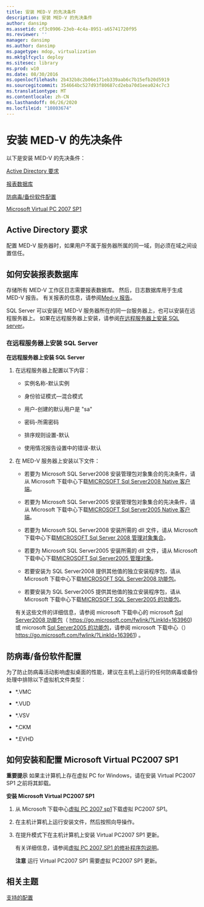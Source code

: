 ```yaml
---
title: 安装 MED-V 的先决条件
description: 安装 MED-V 的先决条件
author: dansimp
ms.assetid: cf3c0906-23eb-4c4a-8951-a65741720f95
ms.reviewer: ''
manager: dansimp
ms.author: dansimp
ms.pagetype: mdop, virtualization
ms.mktglfcycl: deploy
ms.sitesec: library
ms.prod: w10
ms.date: 08/30/2016
ms.openlocfilehash: 2b432b8c2b06e171eb339aab6c7b15efb20d5919
ms.sourcegitcommit: 354664bc527d93f80687cd2eba70d1eea024c7c3
ms.translationtype: MT
ms.contentlocale: zh-CN
ms.lasthandoff: 06/26/2020
ms.locfileid: "10803674"
---
```

# 安装 MED-V 的先决条件


以下是安装 MED-V 的先决条件：

[Active Directory 要求](#bkmk-activedirectoryrequirements)

[报表数据库](#bkmk-howtoinstallthereportdatabase)

[防病毒/备份软件配置](#bkmk-antivirusbackupsoftwareconfiguration)

[Microsoft Virtual PC 2007 SP1](#bkmk-howtoinstallandconfiguremicrosoftvirtualpc2007sp1)

## <a href="" id="bkmk-activedirectoryrequirements"></a>Active Directory 要求


配置 MED-V 服务器时，如果用户不属于服务器所属的同一域，则必须在域之间设置信任。

## <a href="" id="bkmk-howtoinstallthereportdatabase"></a>如何安装报表数据库


存储所有 MED-V 工作区日志需要报表数据库。 然后，日志数据库用于生成 MED-V 报告。 有关报表的信息，请参阅[Med-v 报告](med-v-reporting.md)。

SQL Server 可以安装在 MED-V 服务器所在的同一台服务器上，也可以安装在远程服务器上。 如果在远程服务器上安装，请参阅[在远程服务器上安装 SQL server](#bkmk-installingsqlserveronaremoteserver)。

### <a href="" id="bkmk-installingsqlserveronaremoteserver"></a>在远程服务器上安装 SQL Server

**在远程服务器上安装 SQL Server**

1.  在远程服务器上配置以下内容：

    -   实例名称-默认实例

    -   身份验证模式—混合模式

    -   用户-创建的默认用户是 "sa"

    -   密码-所需密码

    -   排序规则设置-默认

    -   使用情况报告设置中的错误-默认

2.  在 MED-V 服务器上安装以下文件：

    -   若要为 Microsoft SQL Server2008 安装管理包对象集合的先决条件，请从 Microsoft 下载中心下载[MICROSOFT Sql Server2008 Native 客户端](https://go.microsoft.com/fwlink/?LinkId=164039)。

    -   若要为 Microsoft SQL Server2005 安装管理包对象集合的先决条件，请从 Microsoft 下载中心下载[MICROSOFT Sql Server2005 Native 客户端](https://go.microsoft.com/fwlink/?LinkId=164038)。

    -   若要为 Microsoft SQL Server2008 安装所需的 dll 文件，请从 Microsoft 下载中心下载[MICROSOFT Sql Server 2008 管理对象集合](https://go.microsoft.com/fwlink/?LinkId=164041)。

    -   若要为 Microsoft SQL Server2005 安装所需的 dll 文件，请从 Microsoft 下载中心下载[MICROSOFT Sql Server2005 管理对象](https://go.microsoft.com/fwlink/?LinkId=164040)。

    -   若要安装为 SQL Server2008 提供其他值的独立安装程序包，请从 Microsoft 下载中心下载[MICROSOFT SQL Server2008 功能包](https://go.microsoft.com/fwlink/?LinkId=163960)。

    -   若要安装为 SQL Server2005 提供其他值的独立安装程序包，请从 Microsoft 下载中心下载[MICROSOFT SQL Server2005 的功能包]( https://go.microsoft.com/fwlink/?LinkId=163961)。

    有关这些文件的详细信息，请参阅 microsoft 下载中心的 microsoft [Sql Server2008 功能包](https://go.microsoft.com/fwlink/?LinkId=163960)（ https://go.microsoft.com/fwlink/?LinkId=163960) 或 microsoft [Sql Server2005 的功能包](https://go.microsoft.com/fwlink/?LinkId=163961)，请参阅 microsoft 下载中心（） https://go.microsoft.com/fwlink/?LinkId=163961) 。

## <a href="" id="bkmk-antivirusbackupsoftwareconfiguration"></a>防病毒/备份软件配置


为了防止防病毒活动影响虚拟桌面的性能，建议在主机上运行的任何防病毒或备份处理中排除以下虚拟机文件类型：

-   \*.VMC

-   \*.VUD

-   \*.VSV

-   \*.CKM

-   \*.EVHD

## <a href="" id="bkmk-howtoinstallandconfiguremicrosoftvirtualpc2007sp1"></a>如何安装和配置 Microsoft Virtual PC2007 SP1


**重要提示** 如果主计算机上存在虚拟 PC for Windows，请在安装 Virtual PC2007 SP1 之前将其卸载。

 

**安装 Microsoft Virtual PC2007 SP1**

1.  从 Microsoft 下载中心[虚拟 PC 2007 sp1](https://go.microsoft.com/fwlink/?LinkId=142994)下载虚拟 PC2007 SP1。

2.  在主机计算机上运行安装文件，然后按照向导操作。

3.  在提升模式下在主机计算机上安装 Virtual PC2007 SP1 更新。

    有关详细信息，请参阅[虚拟 PC 2007 SP1 的修补程序包说明](https://go.microsoft.com/fwlink/?LinkId=150575)。

    **注意** 运行 Virtual PC2007 SP1 需要虚拟 PC2007 SP1 更新。

     

## 相关主题


[支持的配置](supported-configurationsmedv-orientation.md)

 

 





